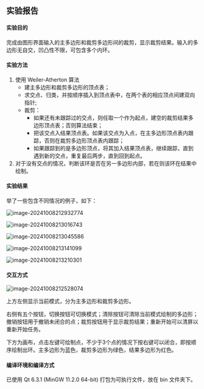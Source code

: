 ## 实验报告

#### 实验目的

完成由图形界面输入的主多边形和裁剪多边形间的裁剪，显示裁剪结果。输入的多边形无自交，凹凸性不限，可包含多个内环。

#### 实验方法

1. 使用 Weiler-Atherton 算法
	- 建主多边形和裁剪多边形的顶点表；
	- 求交点、归类，并按顺序插入到顶点表中，在两个表的相应顶点间建双向指针;
	- 裁剪：
		- 如果还有未跟踪过的交点，则任取一个作为起点，建空的裁剪结果多边形顶点表；否则算法结束；
		- 把该交点入结果顶点表。如果该交点为入点，在主多边形顶点表内跟踪，否则在裁剪多边形顶点表内跟踪；
		- 如果跟踪到的是多边形顶点，将其加入结果顶点表，继续跟踪，直到遇到新的交点，重复最后两步，直到回到起点。
2. 对于没有交点的情况，判断该环是否在另一多边形内部，若在则该环在结果中绘制。

#### 实验结果

举了一些包含不同情况的例子，如下：

![image-20241008212932774](C:\Users\86151\AppData\Roaming\Typora\typora-user-images\image-20241008212932774.png)

![image-20241008213016743](C:\Users\86151\AppData\Roaming\Typora\typora-user-images\image-20241008213016743.png)

![image-20241008213045586](C:\Users\86151\AppData\Roaming\Typora\typora-user-images\image-20241008213045586.png)

![image-20241008213141099](C:\Users\86151\AppData\Roaming\Typora\typora-user-images\image-20241008213141099.png)

![image-20241008213210301](C:\Users\86151\AppData\Roaming\Typora\typora-user-images\image-20241008213210301.png)

#### 交互方式

![image-20241008212528074](C:\Users\86151\AppData\Roaming\Typora\typora-user-images\image-20241008212528074.png)

上方左侧显示当前模式，分为主多边形和裁剪多边形。

右侧有五个按钮，切换按钮可切换模式；清除按钮可清除当前模式绘制的多边形；撤销按钮用于撤销未闭合的点；裁剪按钮用于显示裁剪结果；重新开始可以清屏以重新开始任务。

下方为画布，点击左键可绘制点，不少于3个点的情况下按右键可以闭合，即按顺序绘制出环。主多边形为蓝色，裁剪多边形为绿色，结果多边形为红色。

#### 编译环境和编译方式

已使用 Qt 6.3.1 (MinGW 11.2.0 64-bit) 打包为可执行文件，放在 bin 文件夹下。
